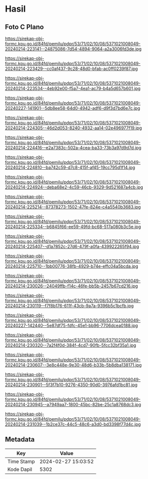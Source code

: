 # Hasil

## Foto C Plano

https://sirekap-obj-formc.kpu.go.id/84fd/pemilu/pdpr/53/71/02/10/08/5371021008049-20240214-223141--24875086-7d54-4894-9064-a2a3006fd3de.jpg

https://sirekap-obj-formc.kpu.go.id/84fd/pemilu/pdpr/53/71/02/10/08/5371021008049-20240214-223429--cc0af437-9c28-48d0-bfab-ac0ff0239f87.jpg

https://sirekap-obj-formc.kpu.go.id/84fd/pemilu/pdpr/53/71/02/10/08/5371021008049-20240214-223534--4eb92e00-f5a7-4ea1-ac79-b4a5d657b601.jpg

https://sirekap-obj-formc.kpu.go.id/84fd/pemilu/pdpr/53/71/02/10/08/5371021008049-20240227-141901--5db8ee58-64d0-4942-adf6-d9f3d7bd6e7c.jpg

https://sirekap-obj-formc.kpu.go.id/84fd/pemilu/pdpr/53/71/02/10/08/5371021008049-20240214-224305--46d2d053-8240-4932-aa14-02e496977f19.jpg

https://sirekap-obj-formc.kpu.go.id/84fd/pemilu/pdpr/53/71/02/10/08/5371021008049-20240214-224416--e2a7383c-502a-4cea-ba33-73b3a97d9d7d.jpg

https://sirekap-obj-formc.kpu.go.id/84fd/pemilu/pdpr/53/71/02/10/08/5371021008049-20240214-224810--ba742c59-d7c8-415f-af45-19cc795d1f14.jpg

https://sirekap-obj-formc.kpu.go.id/84fd/pemilu/pdpr/53/71/02/10/08/5371021008049-20240214-224924--deba68e2-4c59-46cb-9329-9d521687a4cb.jpg

https://sirekap-obj-formc.kpu.go.id/84fd/pemilu/pdpr/53/71/02/10/08/5371021008049-20240214-225214--87378273-1502-47fe-824e-c4a5540b3683.jpg

https://sirekap-obj-formc.kpu.go.id/84fd/pemilu/pdpr/53/71/02/10/08/5371021008049-20240214-225334--b6845f66-ee59-49fd-bc68-517a080b3c5e.jpg

https://sirekap-obj-formc.kpu.go.id/84fd/pemilu/pdpr/53/71/02/10/08/5371021008049-20240214-225407--d1a7852c-27d6-479f-a0fa-439922265f94.jpg

https://sirekap-obj-formc.kpu.go.id/84fd/pemilu/pdpr/53/71/02/10/08/5371021008049-20240214-225710--1bb00776-38fb-4929-b74e-effc04a5bcda.jpg

https://sirekap-obj-formc.kpu.go.id/84fd/pemilu/pdpr/53/71/02/10/08/5371021008049-20240214-230026--24049ffb-f14c-46fe-bb5b-2457b67cd216.jpg

https://sirekap-obj-formc.kpu.go.id/84fd/pemilu/pdpr/53/71/02/10/08/5371021008049-20240214-230119--f7f8b176-611f-43cb-9a7a-9396b5c1bcfb.jpg

https://sirekap-obj-formc.kpu.go.id/84fd/pemilu/pdpr/53/71/02/10/08/5371021008049-20240227-142440--5e87df75-fdfc-45e1-bb96-7706dcea0188.jpg

https://sirekap-obj-formc.kpu.go.id/84fd/pemilu/pdpr/53/71/02/10/08/5371021008049-20240214-230320--7a2f4f0d-384f-4cd7-90fb-5fcc32bf35a1.jpg

https://sirekap-obj-formc.kpu.go.id/84fd/pemilu/pdpr/53/71/02/10/08/5371021008049-20240214-230607--3e8c448e-9e30-48d6-b33b-5b8dba138171.jpg

https://sirekap-obj-formc.kpu.go.id/84fd/pemilu/pdpr/53/71/02/10/08/5371021008049-20240214-230901--5f3f7b10-9276-4350-90d0-3976afd1bc81.jpg

https://sirekap-obj-formc.kpu.go.id/84fd/pemilu/pdpr/53/71/02/10/08/5371021008049-20240214-230945--a7949aa7-1800-45bc-82be-25c1a8768dc3.jpg

https://sirekap-obj-formc.kpu.go.id/84fd/pemilu/pdpr/53/71/02/10/08/5371021008049-20240214-231039--1b2ce37c-44c5-48c6-a3d0-bd3398f77d4c.jpg


## Metadata

| Key        | Value               |
| ---------- | ------------------- |
| Time Stamp | 2024-02-27 15:03:52 |
| Kode Dapil | 5302                |



